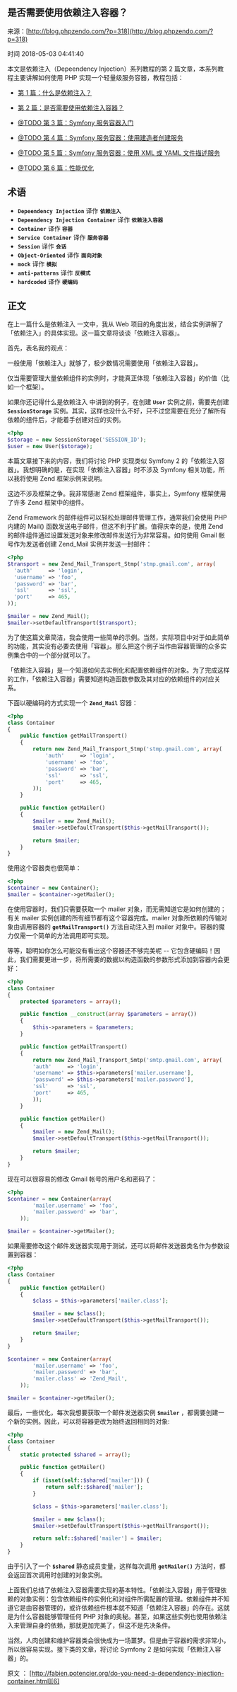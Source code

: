 ## 是否需要使用依赖注入容器？

来源：[http://blog.phpzendo.com/?p=318](http://blog.phpzendo.com/?p=318)

时间 2018-05-03 04:41:40


本文是依赖注入（Depeendency Injection）系列教程的第 2 篇文章，本系列教程主要讲解如何使用 PHP 实现一个轻量级服务容器，教程包括：


* [第 1 篇：什么是依赖注入？][0]
    
* [第 2 篇：是否需要使用依赖注入容器？][1]
    
* [@TODO 第 3 篇：Symfony 服务容器入门][2]
    
* [@TODO 第 4 篇：Symfony 服务容器：使用建造者创建服务][3]
    
* [@TODO 第 5 篇：Symfony 服务容器：使用 XML 或 YAML 文件描述服务][4]
    
* [@TODO 第 6 篇：性能优化][5]
    
  


## 术语


* **`Depeendency Injection`** 译作 **`依赖注入`**     
* **`Depeendency Injection Container`** 译作 **`依赖注入容器`**     
* **`Container`** 译作 **`容器`**     
* **`Service Container`** 译作 **`服务容器`**     
* **`Session`** 译作 **`会话`**     
* **`Object-Oriented`** 译作 **`面向对象`**     
* **`mock`** 译作 **`模拟`**     
* **`anti-patterns`** 译作 **`反模式`**     
* **`hardcoded`** 译作 **`硬编码`**     
  


## 正文

在上一篇什么是依赖注入 一文中，我从 Web 项目的角度出发，结合实例讲解了「依赖注入」的具体实现。这一篇文章将谈谈「依赖注入容器」。

首先，表名我的观点：

一般使用「依赖注入」就够了，极少数情况需要使用「依赖注入容器」。

仅当需要管理大量依赖组件的实例时，才能真正体现「依赖注入容器」的价值（比如一个框架）。

如果你还记得什么是依赖注入 中讲到的例子，在创建 **`User`** 实例之前，需要先创建 **`SessionStorage`** 实例。其实，这样也没什么不好，只不过您需要在充分了解所有依赖的组件后，才能着手创建对应的实例。

```php
<?php
$storage = new SessionStorage('SESSION_ID');
$user = new User($storage);
```

本篇文章接下来的内容，我们将讨论 PHP 实现类似 Symfony 2 的「依赖注入容器」。我想明确的是，在实现「依赖注入容器」时不涉及 Symfony 相关功能，所以我将使用 Zend 框架示例来说明。

这边不涉及框架之争。我非常感谢 Zend 框架组件，事实上，Symfony 框架使用了许多 Zend 框架中的组件。

Zend Framework 的邮件组件可以轻松处理邮件管理工作，通常我们会使用 PHP 内建的 Mail() 函数发送电子邮件，但这不利于扩展。值得庆幸的是，使用 Zend 的邮件组件通过设置发送对象来修改邮件发送行为非常容易。如何使用 Gmail 帐号作为发送者创建 Zend_Mail 实例并发送一封邮件：

```php
<?php
$transport = new Zend_Mail_Transport_Stmp('stmp.gmail.com', array(
  'auth'     => 'login',
  'username' => 'foo',
  'password' => 'bar',
  'ssl'      => 'ssl',
  'port'     => 465,
));

$mailer = new Zend_Mail();
$mailer->setDefaultTransport($transport);
```

为了使这篇文章简洁，我会使用一些简单的示例。当然，实际项目中对于如此简单的功能，其实没有必要去使用「容器」。那么把这个例子当作由容器管理的众多实例集合中的一个部分就可以了。

「依赖注入容器」是一个知道如何去实例化和配置依赖组件的对象。为了完成这样的工作，「依赖注入容器」需要知道构造函数参数及其对应的依赖组件的对应关系。

下面以硬编码的方式实现一个 **`Zend_Mail`** 容器：

```php
<?php
class Container
{
    public function getMailTransport()
    {
        return new Zend_Mail_Transport_Stmp('stmp.gmail.com', array(
            'auth'     => 'login',
            'username' => 'foo',
            'password' => 'bar',
            'ssl'      => 'ssl',
            'port'     => 465,
        ));
    }

    public function getMailer()
    {
        $mailer = new Zend_Mail();
        $mailer->setDefaultTransport($this->getMailTransport());

        return $mailer;
    }
}
```

使用这个容器类也很简单：

```php
<?php
$container = new Container();
$mailer = $container->getMailer();
```

在使用容器时，我们只需要获取一个 mailer 对象，而无需知道它是如何创建的；有关 mailer 实例创建的所有细节都有这个容器完成。mailer 对象所依赖的传输对象由调用容器的 **`getMailTransport()`** 方法自动注入到 mailer 对象中。容器的魔力仅需一个简单的方法调用即可实现。

等等，聪明如你怎么可能没有看出这个容器还不够完美呢 -- 它包含硬编码！因此，我们需要更进一步，将所需要的数据以构造函数的参数形式添加到容器内会更好：

```php
<?php
class Container
{
    protected $parameters = array();

    public function __construct(array $parameters = array())
    {
        $this->parameters = $parameters;
    }

    public function getMailTransport()
    {
        return new Zend_Mail_Transport_Smtp('smtp.gmail.com', array(
        'auth'     => 'login',
        'username' => $this->parameters['mailer.username'],
        'password' => $this->parameters['mailer.password'],
        'ssl'      => 'ssl',
        'port'     => 465,
        ));
    }

    public function getMailer()
    {
        $mailer = new Zend_Mail();
        $mailer->setDefaultTransport($this->getMailTransport());

        return $mailer;
    }
}
```

现在可以很容易的修改 Gmail 帐号的用户名和密码了：

```php
<?php
$container = new Container(array(
        'mailer.username' => 'foo',
        'mailer.password' => 'bar',
    ));

$mailer = $container->getMailer();
```

如果需要修改这个邮件发送器实现用于测试，还可以将邮件发送器类名作为参数设置到容器：

```php
<?php
class Container
{
    public function getMailer()
    {
        $class = $this->parameters['mailer.class'];

        $mailer = new $class();
        $mailer->setDefaultTransport($this->getMailTransport());

        return $mailer;
    }
}

$container = new Container(array(
        'mailer.username' => 'foo',
        'mailer.password' => 'bar',
        'mailer.class' => 'Zend_Mail',
    ));

$mailer = $container->getMailer();
```

最后，一些优化，每次我想要获取一个邮件发送器实例 **`$mailer`** ，都需要创建一个新的实例。因此，可以将容器更改为始终返回相同的对象:

```php
<?php
class Container
{
    static protected $shared = array();

    public function getMailer()
    {
        if (isset(self::$shared['mailer'])) {
            return self::$shared['mailer'];
        }

        $class = $this->parameters['mailer.class'];

        $mailer = new $class();
        $mailer->setDefaultTransport($this->getMailTransport());

        return self::$shared['mailer'] = $mailer;
    }
}
```

由于引入了一个 **`$shared`** 静态成员变量，这样每次调用 **`getMailer()`** 方法时，都会返回首次调用时创建的对象实例。

上面我们总结了依赖注入容器需要实现的基本特性。「依赖注入容器」用于管理依赖的对象实例：包含依赖组件的实例化和对组件所需配置的管理。依赖组件并不知道它是由容器管理的，或许依赖组件根本就不知道「依赖注入容器」的存在。这就是为什么容器能够管理任何 PHP 对象的奥秘。甚至，如果这些实例也使用依赖注入来管理自身的依赖，那就更加完美了，但这不是先决条件。

当然，人肉创建和维护容器类会很快成为一场噩梦。但是由于容器的需求非常小，所以很容易实现。接下类的文章，将讨论 Symfony 2 是如何实现「依赖注入容器」的。

原文 ：    [http://fabien.potencier.org/do-you-need-a-dependency-injection-container.html][6]


[0]: http://blog.phpzendo.com/?p=313
[1]: http://blog.phpzendo.com/?p=318
[2]: http://fabien.potencier.org/introduction-to-the-symfony-service-container.html
[3]: http://fabien.potencier.org/symfony-service-container-using-a-builder-to-create-services.html
[4]: http://fabien.potencier.org/symfony-service-container-using-xml-or-yaml-to-describe-services.html
[5]: http://fabien.potencier.org/symfony-service-container-the-need-for-speed.html
[6]: http://fabien.potencier.org/do-you-need-a-dependency-injection-container.html